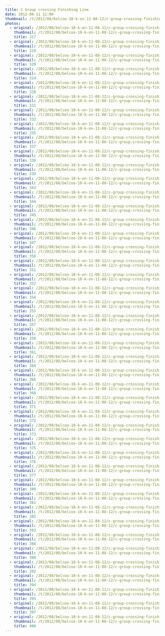 ```yaml
---
title: C Group crossing Finishing Line
date: 2012-08-11 12:00
thumbnail: /t/2012/08/belcoo-10-k-on-11-08-12/c-group-crossing-finishing-line/317.jpg
photos:
  - original: /2012/08/belcoo-10-k-on-11-08-12/c-group-crossing-finishing-line/317.jpg
    thumbnail: /t/2012/08/belcoo-10-k-on-11-08-12/c-group-crossing-finishing-line/317.jpg
    title: 317
  - original: /2012/08/belcoo-10-k-on-11-08-12/c-group-crossing-finishing-line/319.jpg
    thumbnail: /t/2012/08/belcoo-10-k-on-11-08-12/c-group-crossing-finishing-line/319.jpg
    title: 319
  - original: /2012/08/belcoo-10-k-on-11-08-12/c-group-crossing-finishing-line/320.jpg
    thumbnail: /t/2012/08/belcoo-10-k-on-11-08-12/c-group-crossing-finishing-line/320.jpg
    title: 320
  - original: /2012/08/belcoo-10-k-on-11-08-12/c-group-crossing-finishing-line/324.jpg
    thumbnail: /t/2012/08/belcoo-10-k-on-11-08-12/c-group-crossing-finishing-line/324.jpg
    title: 324
  - original: /2012/08/belcoo-10-k-on-11-08-12/c-group-crossing-finishing-line/328.jpg
    thumbnail: /t/2012/08/belcoo-10-k-on-11-08-12/c-group-crossing-finishing-line/328.jpg
    title: 328
  - original: /2012/08/belcoo-10-k-on-11-08-12/c-group-crossing-finishing-line/331.jpg
    thumbnail: /t/2012/08/belcoo-10-k-on-11-08-12/c-group-crossing-finishing-line/331.jpg
    title: 331
  - original: /2012/08/belcoo-10-k-on-11-08-12/c-group-crossing-finishing-line/332.jpg
    thumbnail: /t/2012/08/belcoo-10-k-on-11-08-12/c-group-crossing-finishing-line/332.jpg
    title: 332
  - original: /2012/08/belcoo-10-k-on-11-08-12/c-group-crossing-finishing-line/335.jpg
    thumbnail: /t/2012/08/belcoo-10-k-on-11-08-12/c-group-crossing-finishing-line/335.jpg
    title: 335
  - original: /2012/08/belcoo-10-k-on-11-08-12/c-group-crossing-finishing-line/337.jpg
    thumbnail: /t/2012/08/belcoo-10-k-on-11-08-12/c-group-crossing-finishing-line/337.jpg
    title: 337
  - original: /2012/08/belcoo-10-k-on-11-08-12/c-group-crossing-finishing-line/338.jpg
    thumbnail: /t/2012/08/belcoo-10-k-on-11-08-12/c-group-crossing-finishing-line/338.jpg
    title: 338
  - original: /2012/08/belcoo-10-k-on-11-08-12/c-group-crossing-finishing-line/339.jpg
    thumbnail: /t/2012/08/belcoo-10-k-on-11-08-12/c-group-crossing-finishing-line/339.jpg
    title: 339
  - original: /2012/08/belcoo-10-k-on-11-08-12/c-group-crossing-finishing-line/343.jpg
    thumbnail: /t/2012/08/belcoo-10-k-on-11-08-12/c-group-crossing-finishing-line/343.jpg
    title: 343
  - original: /2012/08/belcoo-10-k-on-11-08-12/c-group-crossing-finishing-line/344.jpg
    thumbnail: /t/2012/08/belcoo-10-k-on-11-08-12/c-group-crossing-finishing-line/344.jpg
    title: 344
  - original: /2012/08/belcoo-10-k-on-11-08-12/c-group-crossing-finishing-line/345.jpg
    thumbnail: /t/2012/08/belcoo-10-k-on-11-08-12/c-group-crossing-finishing-line/345.jpg
    title: 345
  - original: /2012/08/belcoo-10-k-on-11-08-12/c-group-crossing-finishing-line/346.jpg
    thumbnail: /t/2012/08/belcoo-10-k-on-11-08-12/c-group-crossing-finishing-line/346.jpg
    title: 346
  - original: /2012/08/belcoo-10-k-on-11-08-12/c-group-crossing-finishing-line/347.jpg
    thumbnail: /t/2012/08/belcoo-10-k-on-11-08-12/c-group-crossing-finishing-line/347.jpg
    title: 347
  - original: /2012/08/belcoo-10-k-on-11-08-12/c-group-crossing-finishing-line/350.jpg
    thumbnail: /t/2012/08/belcoo-10-k-on-11-08-12/c-group-crossing-finishing-line/350.jpg
    title: 350
  - original: /2012/08/belcoo-10-k-on-11-08-12/c-group-crossing-finishing-line/351.jpg
    thumbnail: /t/2012/08/belcoo-10-k-on-11-08-12/c-group-crossing-finishing-line/351.jpg
    title: 351
  - original: /2012/08/belcoo-10-k-on-11-08-12/c-group-crossing-finishing-line/352.jpg
    thumbnail: /t/2012/08/belcoo-10-k-on-11-08-12/c-group-crossing-finishing-line/352.jpg
    title: 352
  - original: /2012/08/belcoo-10-k-on-11-08-12/c-group-crossing-finishing-line/354.jpg
    thumbnail: /t/2012/08/belcoo-10-k-on-11-08-12/c-group-crossing-finishing-line/354.jpg
    title: 354
  - original: /2012/08/belcoo-10-k-on-11-08-12/c-group-crossing-finishing-line/355.jpg
    thumbnail: /t/2012/08/belcoo-10-k-on-11-08-12/c-group-crossing-finishing-line/355.jpg
    title: 355
  - original: /2012/08/belcoo-10-k-on-11-08-12/c-group-crossing-finishing-line/357.jpg
    thumbnail: /t/2012/08/belcoo-10-k-on-11-08-12/c-group-crossing-finishing-line/357.jpg
    title: 357
  - original: /2012/08/belcoo-10-k-on-11-08-12/c-group-crossing-finishing-line/358.jpg
    thumbnail: /t/2012/08/belcoo-10-k-on-11-08-12/c-group-crossing-finishing-line/358.jpg
    title: 358
  - original: /2012/08/belcoo-10-k-on-11-08-12/c-group-crossing-finishing-line/361.jpg
    thumbnail: /t/2012/08/belcoo-10-k-on-11-08-12/c-group-crossing-finishing-line/361.jpg
    title: 361
  - original: /2012/08/belcoo-10-k-on-11-08-12/c-group-crossing-finishing-line/364.jpg
    thumbnail: /t/2012/08/belcoo-10-k-on-11-08-12/c-group-crossing-finishing-line/364.jpg
    title: 364
  - original: /2012/08/belcoo-10-k-on-11-08-12/c-group-crossing-finishing-line/366.jpg
    thumbnail: /t/2012/08/belcoo-10-k-on-11-08-12/c-group-crossing-finishing-line/366.jpg
    title: 366
  - original: /2012/08/belcoo-10-k-on-11-08-12/c-group-crossing-finishing-line/368.jpg
    thumbnail: /t/2012/08/belcoo-10-k-on-11-08-12/c-group-crossing-finishing-line/368.jpg
    title: 368
  - original: /2012/08/belcoo-10-k-on-11-08-12/c-group-crossing-finishing-line/371.jpg
    thumbnail: /t/2012/08/belcoo-10-k-on-11-08-12/c-group-crossing-finishing-line/371.jpg
    title: 371
  - original: /2012/08/belcoo-10-k-on-11-08-12/c-group-crossing-finishing-line/372.jpg
    thumbnail: /t/2012/08/belcoo-10-k-on-11-08-12/c-group-crossing-finishing-line/372.jpg
    title: 372
  - original: /2012/08/belcoo-10-k-on-11-08-12/c-group-crossing-finishing-line/373.jpg
    thumbnail: /t/2012/08/belcoo-10-k-on-11-08-12/c-group-crossing-finishing-line/373.jpg
    title: 373
  - original: /2012/08/belcoo-10-k-on-11-08-12/c-group-crossing-finishing-line/375.jpg
    thumbnail: /t/2012/08/belcoo-10-k-on-11-08-12/c-group-crossing-finishing-line/375.jpg
    title: 375
  - original: /2012/08/belcoo-10-k-on-11-08-12/c-group-crossing-finishing-line/376.jpg
    thumbnail: /t/2012/08/belcoo-10-k-on-11-08-12/c-group-crossing-finishing-line/376.jpg
    title: 376
  - original: /2012/08/belcoo-10-k-on-11-08-12/c-group-crossing-finishing-line/377.jpg
    thumbnail: /t/2012/08/belcoo-10-k-on-11-08-12/c-group-crossing-finishing-line/377.jpg
    title: 377
  - original: /2012/08/belcoo-10-k-on-11-08-12/c-group-crossing-finishing-line/380.jpg
    thumbnail: /t/2012/08/belcoo-10-k-on-11-08-12/c-group-crossing-finishing-line/380.jpg
    title: 380
  - original: /2012/08/belcoo-10-k-on-11-08-12/c-group-crossing-finishing-line/381.jpg
    thumbnail: /t/2012/08/belcoo-10-k-on-11-08-12/c-group-crossing-finishing-line/381.jpg
    title: 381
  - original: /2012/08/belcoo-10-k-on-11-08-12/c-group-crossing-finishing-line/382.jpg
    thumbnail: /t/2012/08/belcoo-10-k-on-11-08-12/c-group-crossing-finishing-line/382.jpg
    title: 382
  - original: /2012/08/belcoo-10-k-on-11-08-12/c-group-crossing-finishing-line/383.jpg
    thumbnail: /t/2012/08/belcoo-10-k-on-11-08-12/c-group-crossing-finishing-line/383.jpg
    title: 383
  - original: /2012/08/belcoo-10-k-on-11-08-12/c-group-crossing-finishing-line/384.jpg
    thumbnail: /t/2012/08/belcoo-10-k-on-11-08-12/c-group-crossing-finishing-line/384.jpg
    title: 384
  - original: /2012/08/belcoo-10-k-on-11-08-12/c-group-crossing-finishing-line/388.jpg
    thumbnail: /t/2012/08/belcoo-10-k-on-11-08-12/c-group-crossing-finishing-line/388.jpg
    title: 388
  - original: /2012/08/belcoo-10-k-on-11-08-12/c-group-crossing-finishing-line/392.jpg
    thumbnail: /t/2012/08/belcoo-10-k-on-11-08-12/c-group-crossing-finishing-line/392.jpg
    title: 392
  - original: /2012/08/belcoo-10-k-on-11-08-12/c-group-crossing-finishing-line/394.jpg
    thumbnail: /t/2012/08/belcoo-10-k-on-11-08-12/c-group-crossing-finishing-line/394.jpg
    title: 394
  - original: /2012/08/belcoo-10-k-on-11-08-12/c-group-crossing-finishing-line/395.jpg
    thumbnail: /t/2012/08/belcoo-10-k-on-11-08-12/c-group-crossing-finishing-line/395.jpg
    title: 395
  - original: /2012/08/belcoo-10-k-on-11-08-12/c-group-crossing-finishing-line/397.jpg
    thumbnail: /t/2012/08/belcoo-10-k-on-11-08-12/c-group-crossing-finishing-line/397.jpg
    title: 397
  - original: /2012/08/belcoo-10-k-on-11-08-12/c-group-crossing-finishing-line/400.jpg
    thumbnail: /t/2012/08/belcoo-10-k-on-11-08-12/c-group-crossing-finishing-line/400.jpg
    title: 400
---
```

